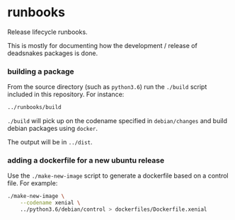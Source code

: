 runbooks
========

Release lifecycle runbooks.

This is mostly for documenting how the development / release of deadsnakes
packages is done.


### building a package

From the source directory (such as `python3.6`) run the `./build` script
included in this repository.  For instance:

```bash
../runbooks/build
```

`./build` will pick up on the codename specified in `debian/changes` and
build debian packages using `docker`.

The output will be in `../dist`.


### adding a dockerfile for a new ubuntu release

Use the `./make-new-image` script to generate a dockerfile based on a
control file.  For example:

```bash
./make-new-image \
    --codename xenial \
    ../python3.6/debian/control > dockerfiles/Dockerfile.xenial
```
